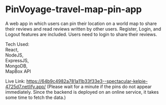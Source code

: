 # PinVoyage-travel-map-pin-app

A web app in which users can pin their location on a
world map to share their reviews and read reviews written by other users. Register, Login, and Logout features are included.
Users need to login to share their reviews. 

Tech Used:  
React,  
NodeJS,  
ExpressJS,  
MongoDB,  
MapBox API  

Live Link:
https://64b9c4982a781a11b33f33e3--spectacular-kelpie-4725d7.netlify.app/
(Please wait for a minute if the pins do not appear immediately. Since the backend is deployed on an online service, it takes some time to fetch the data.)
